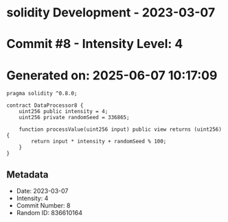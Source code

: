 ﻿# solidity Development - 2023-03-07
# Commit #8 - Intensity Level: 4
# Generated on: 2025-06-07 10:17:09
```solidity
pragma solidity ^0.8.0;

contract DataProcessor8 {
    uint256 public intensity = 4;
    uint256 private randomSeed = 336865;

    function processValue(uint256 input) public view returns (uint256) {
        return input * intensity + randomSeed % 100;
    }
}
```
## Metadata
- Date: 2023-03-07
- Intensity: 4
- Commit Number: 8
- Random ID: 836610164
